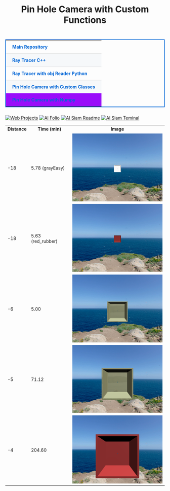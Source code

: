 
<h1 align="center">Pin Hole Camera with Custom Functions</h1>

<p align="left">
  <table align="right" style="border: 2px solid #0366d6; border-collapse: collapse; margin: 25px auto;">
    <tr>
      <td align="left" style="padding: 12px 20px; border-bottom: 1px solid #ddd;"><a href="https://github.com/moezdurrani/ChromaticAberration" style="text-decoration: none; color: #0366d6; font-weight:   bold;">Main Repository</a></td>
    </tr>
    <tr style="background-color: #f6f8fa;">
      <td align="left" style="padding: 12px 20px; border-bottom: 1px solid #ddd;"><a href="https://github.com/moezdurrani/tinyRayTracer" style="text-decoration: none; color: #0366d6; font-weight: bold;">Ray Tracer C++</a></td>
    </tr>
    <tr>
      <td align="left" style="padding: 12px 20px; border-bottom: 1px solid #ddd;"><a href="https://github.com/moezdurrani/TinyRayTracerPython" style="text-decoration: none; color: #0366d6; font-weight: bold;">Ray Tracer with obj Reader Python</a></td>
    </tr>
    <tr style="background-color: #f6f8fa;">
      <td align="left" style="padding: 12px 20px;"><a href="https://github.com/moezdurrani/pinHoleCameraCustom" style="text-decoration: none; color: #0366d6; font-weight: bold;">Pin Hole Camera with Custom Classes</a></td>
    </tr>
    <tr style="background-color: #990cfa;">
      <td align="left" style="padding: 12px 20px;"><a href="https://github.com/moezdurrani/pinHoleCameraNumpy" style="text-decoration: none; color: #0366d6; font-weight: bold;">Pin Hole Camera with Numpy</a></td>
    </tr>
  </table>
</p>


[![Web Projects](https://github-readme-stats.vercel.app/api/pin/?username=alsiam&repo=web-projects&border_color=7F3FBF&bg_color=0D1117&title_color=C9D1D9&text_color=8B949E&icon_color=7F3FBF)](https://github.com/moezdurrani/tinyRayTracer)
[![Al Folio](https://github-readme-stats.vercel.app/api/pin/?username=alsiam&repo=al-folio&border_color=7F3FBF&bg_color=0D1117&title_color=C9D1D9&text_color=8B949E&icon_color=7F3FBF)](https://github.com/moezdurrani/TinyRayTracerPython)
[![Al Siam Readme](https://github-readme-stats.vercel.app/api/pin/?username=alsiam&repo=alsiam&border_color=7F3FBF&bg_color=0D1117&title_color=C9D1D9&text_color=8B949E&icon_color=7F3FBF)](https://github.com/moezdurrani/pinHoleCameraCustom)
[![Al Siam Teminal](https://github-readme-stats.vercel.app/api/pin/?username=alsiam&repo=alsiam.github.io&border_color=7F3FBF&bg_color=0D1117&title_color=C9D1D9&text_color=8B949E&icon_color=7F3FBF)](https://github.com/moezdurrani/pinHoleCameraNumpy)



<table align="center">
  <tr>
    <th>Distance</th>
    <th>Time (min)</th>
    <th>Image</th>
  </tr>
  <tr>
    <td>-18</td>
    <td>5.78 (grayEasy)</td>
    <td><img src="https://github.com/moezdurrani/pinHoleCameraCustom/blob/main/images/18gray.png" alt="gray cube"></td>
  </tr>
  <tr>
    <td>-18</td>
    <td>5.63 (red_rubber)</td>
    <td><img src="https://github.com/moezdurrani/pinHoleCameraCustom/blob/main/images/18red.png" alt="red cube"></td>
  </tr>
  <tr>
    <td>-6</td>
    <td>5.00</td>
    <td><img src="https://github.com/moezdurrani/pinHoleCameraCustom/blob/main/images/6gray.png" alt="beige cube"></td>
  </tr>
  <tr>
    <td>-5</td>
    <td>71.12</td>
    <td><img src="https://github.com/moezdurrani/pinHoleCameraCustom/blob/main/images/5gray.png" alt="beige cube with shadow"></td>
  </tr>
  <tr>
    <td>-4</td>
    <td>204.60</td>
    <td><img src="https://github.com/moezdurrani/pinHoleCameraCustom/blob/main/images/4gray.png" alt="beige cube"></td>
  </tr>
</table>

